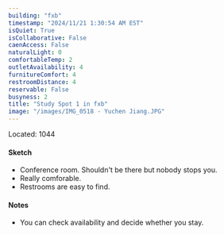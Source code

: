 ```yaml
---
building: "fxb"
timestamp: "2024/11/21 1:30:54 AM EST"
isQuiet: True
isCollaborative: False
caenAccess: False
naturalLight: 0
comfortableTemp: 2
outletAvailability: 4
furnitureComfort: 4
restroomDistance: 4
reservable: False
busyness: 2
title: "Study Spot 1 in fxb"
image: "/images/IMG_0518 - Yuchen Jiang.JPG"
---
```


Located: 1044

#### Sketch
- Conference room. Shouldn't be there but nobody stops you.
- Really comforable.
- Restrooms are easy to find.


#### Notes
- You can check availability and decide whether you stay.

